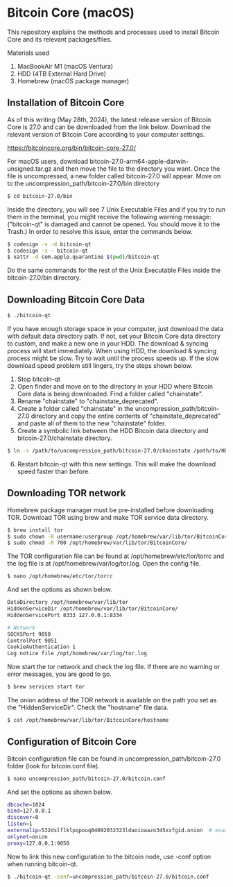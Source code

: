 # Bitcoin Core (macOS)
This repository explains the methods and processes used to install Bitcoin Core and its relevant packages/files.

Materials used
1. MacBookAir M1 (macOS Ventura)
2. HDD (4TB External Hard Drive)
3. Homebrew (macOS package manager)

## Installation of Bitcoin Core
As of this writing (May 28th, 2024), the latest release version of Bitcoin Core is 27.0 and can be downloaded from the link below. Download the relevant version of Bitcoin Core according to your computer settings.

https://bitcoincore.org/bin/bitcoin-core-27.0/

For macOS users, download bitcoin-27.0-arm64-apple-darwin-unsigned.tar.gz and then move the file to the directory you want. Once the file is uncompressed, a new folder called bitcoin-27.0 will appear. Move on to the uncompression_path/bitcoin-27.0/bin directory
```bash
$ cd bitcoin-27.0/bin
```
Inside the directory, you will see 7 Unix Executable Files and if you try to run them in the terminal, you might receive the following warning message: ("bitcoin-qt" is damaged and cannot be opened. You should move it to the Trash.) In order to resolve this issue, enter the commands below.
```bash
$ codesign -v -d bitcoin-qt
$ codesign -s - bitcoin-qt
$ xattr -d com.apple.quarantine $(pwd)/bitcoin-qt
```
Do the same commands for the rest of the Unix Executable Files inside the bitcoin-27.0/bin directory.

## Downloading Bitcoin Core Data
```bash
$ ./bitcoin-qt
```
If you have enough storage space in your computer, just download the data with default data directory path. If not, set your Bitcoin Core data directory to custom, and make a new one in your HDD. The download & syncing process will start immediately. When using HDD, the download & syncing process might be slow. Try to wait until the process speeds up. If the slow download speed problem still lingers, try the steps shown below.
1. Stop bitcoin-qt
2. Open finder and move on to the directory in your HDD where Bitcoin Core data is being downloaded. Find a folder called "chainstate".
3. Rename "chainstate" to "chainstate_deprecated".
4. Create a folder called "chainstate" in the uncompression_path/bitcoin-27.0 directory and copy the entire contents of "chainstate_deprecated" and paste all of them to the new "chainstate" folder.
5. Create a symbolic link between the HDD Bitcoin data directory and bitcoin-27.0/chainstate directory.
```bash
$ ln -s /path/to/uncompression_path/bitcoin-27.0/chainstate /path/to/HDD_Bitcoin_data_directory
```
6. Restart bitcoin-qt with this new settings.
This will make the download speed faster than before.

## Downloading TOR network
Homebrew package manager must be pre-installed before downloading TOR. Download TOR using brew and make TOR service data directory.
```bash
$ brew install tor
$ sudo chown -R username:usergroup /opt/homebrew/var/lib/tor/BitcoinCore/
$ sudo chmod -R 700 /opt/homebrew/var/lib/tor/BitcoinCore/
```
The TOR configuration file can be found at /opt/homebrew/etc/tor/torrc and the log file is at /opt/homebrew/var/log/tor.log. Open the config file.
```bash
$ nano /opt/homebrew/etc/tor/torrc
```
And set the options as shown below.
```bash
DataDirectory /opt/homebrew/var/lib/tor
HiddenServiceDir /opt/homebrew/var/lib/tor/BitcoinCore/
HiddenServicePort 8333 127.0.0.1:8334

# Network
SOCKSPort 9050
ControlPort 9051
CookieAuthentication 1
Log notice file /opt/homebrew/var/log/tor.log
```
Now start the tor network and check the log file. If there are no warning or error messages, you are good to go.
```bash
$ brew services start tor
```
The onion address of the TOR network is available on the path you set as the "HiddenServiceDir". Check the "hostname" file data.
```bash
$ cat /opt/homebrew/var/lib/tor/BitcoinCore/hostname
```

## Configuration of Bitcoin Core
Bitcoin configuration file can be found in uncompression_path/bitcoin-27.0 folder (look for bitcoin.conf file).
```bash
$ nano uncompression_path/bitcoin-27.0/bitcoin.conf
```
And set the options as shown below.
```bash
dbcache=1024
bind=127.0.0.1
discover=0
listen=1
externalip=532dslflklpqpouq04092032323ldaoioaazo345xxfgid.onion  # example onion address
onlynet=onion
proxy=127.0.0.1:9050
```
Now to link this new configuration to the bitcoin node, use -conf option when running bitcoin-qt.
```bash
$ ./bitcoin-qt -conf=uncompression_path/bitcoin-27.0/bitcoin.conf
```

